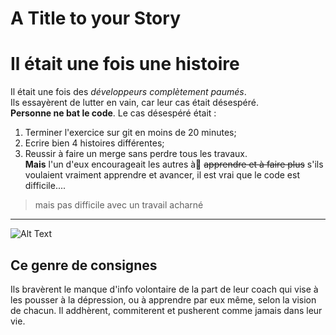 # A Title to your Story

# Il était une fois une histoire
Il était une fois des *développeurs complètement paumés*.  
Ils essayèrent de lutter en vain, car leur cas était désespéré.  
**Personne ne bat le code**. 
Le cas désespéré était : 
1. Terminer l'exercice sur git en moins de 20 minutes;
2. Ecrire bien 4 histoires différentes;
3. Reussir à faire un merge sans perdre tous les travaux.  
**Mais** l'un d'eux encourageait
les autres à ّ~~apprendre et à faire plus~~ s'ils voulaient vraiment apprendre et avancer, il est vrai que le code est difficile....

> mais pas difficile avec un travail acharné

---

![Alt Text](https://media.giphy.com/media/EBWstFSor1WRTMnCeU/giphy.gif)

## Ce genre de consignes
Ils bravèrent le manque d'info volontaire de la part de leur coach qui vise à les pousser à la dépression, ou à apprendre par eux même, selon la vision de chacun. Il addhèrent, commiterent et pusherent comme jamais dans leur vie.